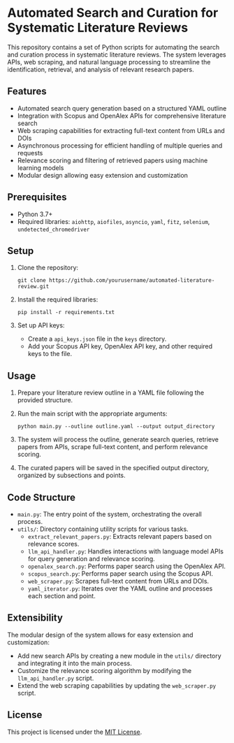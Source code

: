 # Automated Search and Curation for Systematic Literature Reviews

This repository contains a set of Python scripts for automating the search and curation process in systematic literature reviews. The system leverages APIs, web scraping, and natural language processing to streamline the identification, retrieval, and analysis of relevant research papers.

## Features

- Automated search query generation based on a structured YAML outline
- Integration with Scopus and OpenAlex APIs for comprehensive literature search
- Web scraping capabilities for extracting full-text content from URLs and DOIs
- Asynchronous processing for efficient handling of multiple queries and requests
- Relevance scoring and filtering of retrieved papers using machine learning models
- Modular design allowing easy extension and customization

## Prerequisites

- Python 3.7+
- Required libraries: `aiohttp`, `aiofiles`, `asyncio`, `yaml`, `fitz`, `selenium`, `undetected_chromedriver`

## Setup

1. Clone the repository:
   ```
   git clone https://github.com/yourusername/automated-literature-review.git
   ```

2. Install the required libraries:
   ```
   pip install -r requirements.txt
   ```

3. Set up API keys:
   - Create a `api_keys.json` file in the `keys` directory.
   - Add your Scopus API key, OpenAlex API key, and other required keys to the file.

## Usage

1. Prepare your literature review outline in a YAML file following the provided structure.

2. Run the main script with the appropriate arguments:
   ```
   python main.py --outline outline.yaml --output output_directory
   ```

3. The system will process the outline, generate search queries, retrieve papers from APIs, scrape full-text content, and perform relevance scoring.

4. The curated papers will be saved in the specified output directory, organized by subsections and points.

## Code Structure

- `main.py`: The entry point of the system, orchestrating the overall process.
- `utils/`: Directory containing utility scripts for various tasks.
  - `extract_relevant_papers.py`: Extracts relevant papers based on relevance scores.
  - `llm_api_handler.py`: Handles interactions with language model APIs for query generation and relevance scoring.
  - `openalex_search.py`: Performs paper search using the OpenAlex API.
  - `scopus_search.py`: Performs paper search using the Scopus API.
  - `web_scraper.py`: Scrapes full-text content from URLs and DOIs.
  - `yaml_iterator.py`: Iterates over the YAML outline and processes each section and point.

## Extensibility

The modular design of the system allows for easy extension and customization:

- Add new search APIs by creating a new module in the `utils/` directory and integrating it into the main process.
- Customize the relevance scoring algorithm by modifying the `llm_api_handler.py` script.
- Extend the web scraping capabilities by updating the `web_scraper.py` script.

## License

This project is licensed under the [MIT License](LICENSE).
